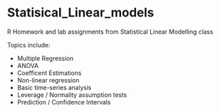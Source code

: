 # Statisical_Linear_models
R Homework and lab assignments from Statistical Linear Modelling class

Topics include:
- Multiple Regression
- ANOVA
- Coefficent Estimations
- Non-linear regression
- Basic time-series analysis
- Leverage / Normality assumption tests
- Prediction / Confidence Intervals

